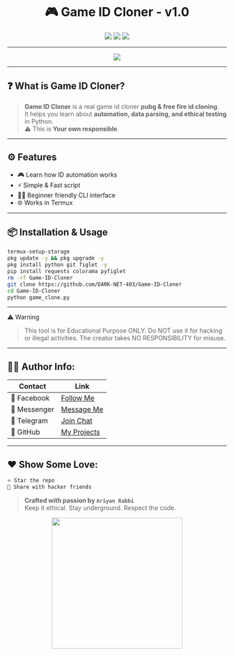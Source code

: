 <h1 align="center">🎮 Game ID Cloner - v1.0</h1>  
<p align="center">  
  <img src="https://img.shields.io/badge/Made%20With-Python-blue?style=for-the-badge&logo=python" />  
  <img src="https://img.shields.io/badge/Platform-Termux-green?style=for-the-badge&logo=android" />  
  <img src="https://img.shields.io/badge/Creator-Ariyan%20Rabbi-black?style=for-the-badge&logo=github" />  
</p>  

---  
<p align="center">  
  <img src="https://readme-typing-svg.demolab.com?font=Fira+Code&size=22&pause=1000&color=FF5733&center=true&vCenter=true&width=435&lines=Clone+Game+IDs!;Stay+Learning;Stay+Exploring;Stay+Ariyan+Rabbi" />  
</p>  

---

## ❓ What is Game ID Cloner?  

> **Game ID Cloner** is a real game id cloner **pubg & free fire id cloning**.  
> It helps you learn about **automation, data parsing, and ethical testing** in Python.  
> ⚠️ This is **Your own responsible**.  

---

## ⚙️ Features  

- 🎮 Learn how ID automation works  
- ⚡ Simple & Fast script  
- 🧑‍💻 Beginner friendly CLI interface  
- 🌐 Works in Termux

---

## 📦 Installation & Usage  

```bash
termux-setup-storage
pkg update -y && pkg upgrade -y
pkg install python git figlet -y
pip install requests colorama pyfiglet
rm -rf Game-ID-Cloner
git clone https://github.com/DARK-NET-403/Game-ID-Cloner
cd Game-ID-Cloner
python game_clone.py
```

---

⚠️ Warning

> This tool is for Educational Purpose ONLY.
Do NOT use it for hacking or illegal activities.
The creator takes NO RESPONSIBILITY for misuse.




---

## 🧑‍💻 Author Info:

| Contact | Link |
|--------|------|
| 📘 Facebook | [Follow Me](https://www.facebook.com/share/1FiCkCecyD/) |
| 💬 Messenger | [Message Me](https://m.me/DARK.NET.403) |
| 📢 Telegram | [Join Chat](https://t.me/DARK_NET_403) |
| 🐙 GitHub | [My Projects](https://github.com/DARK-NET-403) |

---

## ❤️ Show Some Love:
```bash
⭐ Star the repo
📲 Share with hacker friends
```

> **Crafted with passion by `Ariyan Rabbi`**  
> Keep it ethical. Stay underground. Respect the code.

<p align="center">
  <img src="https://media.tenor.com/2uyENRmiUt0AAAAC/coding.gif" width="300px" />
</p>
